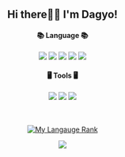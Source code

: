 <div align=center>
	<h2 style="bold">Hi there👋🏻 I'm Dagyo!</h2>
	<h4>📚 Language 📚</h4>
</div>
<div align="center">
	<img src="https://img.shields.io/badge/HTML5-E34F26?style=for-the-badge&logo=html5&logoColor=white" />
	<img src="https://img.shields.io/badge/CSS3-1572B6?style=for-the-badge&logo=css3&logoColor=white" />
	<img src="https://img.shields.io/badge/JavaScript-F7DF1E?style=for-the-badge&logo=JavaScript&logoColor=white" />
	<img src="https://img.shields.io/badge/Kotlin-0095D5?&style=for-the-badge&logo=kotlin&logoColor=white" />
	<img src="https://img.shields.io/badge/Java-ED8B00?style=for-the-badge&logo=openjdk&logoColor=white"/>
	<br>
<!-- 	<img src="https://img.shields.io/badge/Oracle%20SQL-F80000?style=flat&logo=Oracle&logoColor=white" />
	<img src="https://img.shields.io/badge/MySQL-4479A1?style=flat&logo=MySQL&logoColor=white" />
	<img src="https://img.shields.io/badge/MariaDB-003545?style=flat&logo=MariaDB&logoColor=white" />
	<img src="https://img.shields.io/badge/Linux-FCC624?style=flat&logo=Linux&logoColor=white" /> -->
</div>

<div align=center>
	<h4>🖥️ Tools 🖥️</h4>
</div>
<div align=center>
	<img src="https://img.shields.io/badge/Android-3DDC84?style=for-the-badge&logo=android&logoColor=white" />
 	<img src="https://img.shields.io/badge/Visual_Studio_Code-0078D4?style=for-the-badge&logo=visual%20studio%20code&logoColor=white" />
  	<img src="https://img.shields.io/badge/MySQL-848484?style=for-the-badge&logo=mysql&logoColor=white"/>
</div>
<br>
<br>
<div align=center>

[![My Langauge Rank](https://github-readme-stats.vercel.app/api/top-langs/?username=hyunn0121)](https://github.com/anuraghazra/github-readme-stats)


<a href="https://hits.seeyoufarm.com"><img src="https://hits.seeyoufarm.com/api/count/incr/badge.svg?url=https%3A%2F%2Fgithub.com%2Fhyunn0121&count_bg=%23F7C95C&title_bg=%23FDD85D&title=hits&edge_flat=false"/></a>
</div>



<!--
[![Anurag's GitHub stats](https://github-readme-stats.vercel.app/api?username=hyunn0121)](https://github.com/anuraghazra/github-readme-stats)
<img src="https://capsule-render.vercel.app/api?type=waving&color=auto&height=200&section=header&text=DAGYO's%20GITHUB!&fontSize=90" />
-->

<!--
**hyunn0121/hyunn0121** is a ✨ _special_ ✨ repository because its `README.md` (this file) appears on your GitHub profile.

Here are some ideas to get you started:

- 🔭 I’m currently working on ...
- 🌱 I’m currently learning ...
- 👯 I’m looking to collaborate on ...
- 🤔 I’m looking for help with ...
- 💬 Ask me about ...
- 📫 How to reach me: ...
- 😄 Pronouns: ...
- ⚡ Fun fact: ...
-->
